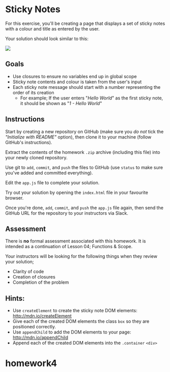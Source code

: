 # Sticky Notes

For this exercise, you'll be creating a page that displays a set of sticky notes
with a colour and title as entered by the user.

Your solution should look similar to this:

![](https://s3.amazonaws.com/f.cl.ly/items/30342l3m3N151L442S1Z/Image%202015-12-03%20at%207.23.15%20PM.png)

## Goals

- Use closures to ensure no variables end up in global scope
- Sticky note contents and colour is taken from the user's input
- Each sticky note message should start with a number representing the order of
  its creation
  - For example; If the user enters "_Hello World_" as the first sticky note, it
    should be shown as "_1 - Hello World_"

## Instructions

Start by creating a new repository on GitHub (make sure you _do not_ tick the
_"Initialize with README"_ option), then clone it to your machine (follow
GitHub's instructions).

Extract the contents of the homework `.zip` archive (including this file) into
your newly cloned repository.

Use git to `add`, `commit`, and `push` the files to GitHub (use `status` to make
sure you've added and committed everything).

Edit the `app.js` file to complete your solution.

Try out your solution by opening the `index.html` file in your favourite
browser.

Once you're done, `add`, `commit`, and `push` the `app.js` file again, then
send the GitHub URL for the repository to your instructors via Slack.

## Assessment

There is **no** formal assessment associated with this homework. It is intended
as a continuation of Lesson 04; Functions & Scope.

Your instructors will be looking for the following things when they review your
solution;

* Clarity of code
* Creation of closures
* Completion of the problem

## Hints:

- Use `createElement` to create the sticky note DOM elements:
  http://mdn.io/createElement
- Give each of the created DOM elements the class `box` so they are positioned
  correctly.
- Use `appendChild` to add the DOM elements to your page:
  http://mdn.io/appendChild
- Append each of the created DOM elements into the `.container` `<div>`
# homework4
